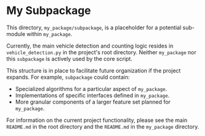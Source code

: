 # My Subpackage

This directory, `my_package/subpackage`, is a placeholder for a potential sub-module within `my_package`.

Currently, the main vehicle detection and counting logic resides in `vehicle_detection.py` in the project's root directory. Neither `my_package` nor this `subpackage` is actively used by the core script.

This structure is in place to facilitate future organization if the project expands. For example, `subpackage` could contain:

-   Specialized algorithms for a particular aspect of `my_package`.
-   Implementations of specific interfaces defined in `my_package`.
-   More granular components of a larger feature set planned for `my_package`.

For information on the current project functionality, please see the main `README.md` in the root directory and the `README.md` in the `my_package` directory.
